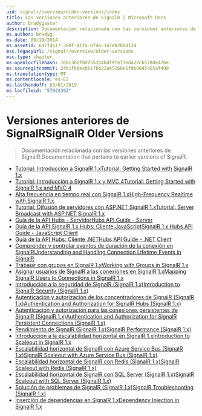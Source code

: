 ```yaml
---
uid: signalr/overview/older-versions/index
title: Las versiones anteriores de SignalR | Microsoft Docs
author: bradygaster
description: Documentación relacionada con las versiones anteriores de SignalR.
ms.author: bradyg
ms.date: 09/19/2014
ms.assetid: 607f4617-380f-41fa-bf46-147e82bb8124
msc.legacyurl: /signalr/overview/older-versions
msc.type: chapter
ms.openlocfilehash: 160c3b2f0d255314bdf9fef3eda22cb578de476e
ms.sourcegitcommit: 24b1f6decbb17bb22a45166e5fdb0845c65af498
ms.translationtype: MT
ms.contentlocale: es-ES
ms.lasthandoff: 03/01/2019
ms.locfileid: "57022392"
---
```

<a name="signalr-older-versions"></a><span data-ttu-id="e59ac-103">Versiones anteriores de SignalR</span><span class="sxs-lookup"><span data-stu-id="e59ac-103">SignalR Older Versions</span></span>
====================
> <span data-ttu-id="e59ac-104">Documentación relacionada con las versiones anteriores de SignalR.</span><span class="sxs-lookup"><span data-stu-id="e59ac-104">Documentation that pertains to earlier versions of SignalR.</span></span>


- [<span data-ttu-id="e59ac-105">Tutorial: Introducción a SignalR 1.x</span><span class="sxs-lookup"><span data-stu-id="e59ac-105">Tutorial: Getting Started with SignalR 1.x</span></span>](tutorial-getting-started-with-signalr.md)
- [<span data-ttu-id="e59ac-106">Tutorial: Introducción a SignalR 1.x y MVC 4</span><span class="sxs-lookup"><span data-stu-id="e59ac-106">Tutorial: Getting Started with SignalR 1.x and MVC 4</span></span>](tutorial-getting-started-with-signalr-and-mvc-4.md)
- [<span data-ttu-id="e59ac-107">Alta frecuencia en tiempo real con SignalR 1.x</span><span class="sxs-lookup"><span data-stu-id="e59ac-107">High-Frequency Realtime with SignalR 1.x</span></span>](tutorial-high-frequency-realtime-with-signalr.md)
- [<span data-ttu-id="e59ac-108">Tutorial: Difusión de servidores con ASP.NET SignalR 1.x</span><span class="sxs-lookup"><span data-stu-id="e59ac-108">Tutorial: Server Broadcast with ASP.NET SignalR 1.x</span></span>](tutorial-server-broadcast-with-aspnet-signalr.md)
- [<span data-ttu-id="e59ac-109">Guía de la API Hubs - Servidor</span><span class="sxs-lookup"><span data-stu-id="e59ac-109">Hubs API Guide - Server</span></span>](signalr-1x-hubs-api-guide-server.md)
- [<span data-ttu-id="e59ac-110">Guía de la API SignalR 1.x Hubs: Cliente JavaScript</span><span class="sxs-lookup"><span data-stu-id="e59ac-110">SignalR 1.x Hubs API Guide - JavaScript Client</span></span>](signalr-1x-hubs-api-guide-javascript-client.md)
- [<span data-ttu-id="e59ac-111">Guía de la API Hubs: Cliente .NET</span><span class="sxs-lookup"><span data-stu-id="e59ac-111">Hubs API Guide - .NET Client</span></span>](signalr-1x-hubs-api-guide-net-client.md)
- [<span data-ttu-id="e59ac-112">Comprender y controlar eventos de duración de la conexión en SignalR</span><span class="sxs-lookup"><span data-stu-id="e59ac-112">Understanding and Handling Connection Lifetime Events in SignalR</span></span>](handling-connection-lifetime-events.md)
- [<span data-ttu-id="e59ac-113">Trabajar con grupos en SignalR 1.x</span><span class="sxs-lookup"><span data-stu-id="e59ac-113">Working with Groups in SignalR 1.x</span></span>](working-with-groups.md)
- [<span data-ttu-id="e59ac-114">Asignar usuarios de SignalR a las conexiones en SignalR 1.x</span><span class="sxs-lookup"><span data-stu-id="e59ac-114">Mapping SignalR Users to Connections in SignalR 1.x</span></span>](mapping-users-to-connections.md)
- [<span data-ttu-id="e59ac-115">Introducción a la seguridad de SignalR (SignalR 1.x)</span><span class="sxs-lookup"><span data-stu-id="e59ac-115">Introduction to SignalR Security (SignalR 1.x)</span></span>](introduction-to-security.md)
- [<span data-ttu-id="e59ac-116">Autenticación y autorización de los concentradores de SignalR (SignalR 1.x)</span><span class="sxs-lookup"><span data-stu-id="e59ac-116">Authentication and Authorization for SignalR Hubs (SignalR 1.x)</span></span>](hub-authorization.md)
- [<span data-ttu-id="e59ac-117">Autenticación y autorización para las conexiones persistentes de SignalR (SignalR 1.x)</span><span class="sxs-lookup"><span data-stu-id="e59ac-117">Authentication and Authorization for SignalR Persistent Connections (SignalR 1.x)</span></span>](persistent-connection-authorization.md)
- [<span data-ttu-id="e59ac-118">Rendimiento de SignalR (SignalR 1.x)</span><span class="sxs-lookup"><span data-stu-id="e59ac-118">SignalR Performance (SignalR 1.x)</span></span>](signalr-performance.md)
- [<span data-ttu-id="e59ac-119">Introducción a la escalabilidad horizontal en SignalR 1.x</span><span class="sxs-lookup"><span data-stu-id="e59ac-119">Introduction to Scaleout in SignalR 1.x</span></span>](scaleout-in-signalr.md)
- [<span data-ttu-id="e59ac-120">Escalabilidad horizontal de SignalR con Azure Service Bus (SignalR 1.x)</span><span class="sxs-lookup"><span data-stu-id="e59ac-120">SignalR Scaleout with Azure Service Bus (SignalR 1.x)</span></span>](scaleout-with-windows-azure-service-bus.md)
- [<span data-ttu-id="e59ac-121">Escalabilidad horizontal de SignalR con Redis (SignalR 1.x)</span><span class="sxs-lookup"><span data-stu-id="e59ac-121">SignalR Scaleout with Redis (SignalR 1.x)</span></span>](scaleout-with-redis.md)
- [<span data-ttu-id="e59ac-122">Escalabilidad horizontal de SignalR con SQL Server (SignalR 1.x)</span><span class="sxs-lookup"><span data-stu-id="e59ac-122">SignalR Scaleout with SQL Server (SignalR 1.x)</span></span>](scaleout-with-sql-server.md)
- [<span data-ttu-id="e59ac-123">Solución de problemas de SignalR (SignalR 1.x)</span><span class="sxs-lookup"><span data-stu-id="e59ac-123">SignalR Troubleshooting (SignalR 1.x)</span></span>](troubleshooting.md)
- [<span data-ttu-id="e59ac-124">Inserción de dependencias en SignalR 1.x</span><span class="sxs-lookup"><span data-stu-id="e59ac-124">Dependency Injection in SignalR 1.x</span></span>](dependency-injection.md)
